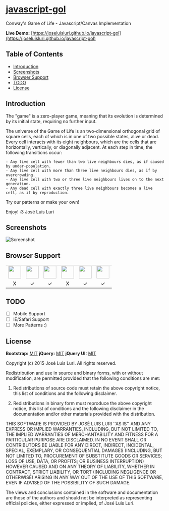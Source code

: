 # [javascript-gol](https://github.com/joseluisluri/javascript-gol/)
Conway's Game of Life - Javascript/Canvas Implementation

**Live Demo:** [https://joseluisluri.github.io/javascript-gol](https://joseluisluri.github.io/javascript-gol)

## Table of Contents

- [Introduction](#introduction)
- [Screenshots](#screenshots)
- [Browser Support](#browser-support)
- [TODO](#todo)
- [License](#license)

## Introduction

The "game" is a zero-player game, meaning that its evolution is determined by its initial state, requiring no further input.

The universe of the Game of Life is an two-dimensional orthogonal grid of square cells, each of which is in one of two possible states, alive or dead. Every cell interacts with its eight neighbours, which are the cells that are horizontally, vertically, or diagonally adjacent. At each step in time, the following transitions occur:

    - Any live cell with fewer than two live neighbours dies, as if caused by under-population.
    - Any live cell with more than three live neighbours dies, as if by overcrowding.
    - Any live cell with two or three live neighbours lives on to the next generation.
    - Any dead cell with exactly three live neighbours becomes a live cell, as if by reproduction.

Try our patterns or make your own!

Enjoy! :3
José Luis Luri

## Screenshots

![Screenshot](http://joseluisluri.github.io/javascript-gol/ss/gol.png)

## Browser Support

<table>
  <tbody>
    <tr>
      <td><img src="https://upload.wikimedia.org/wikipedia/commons/thumb/1/1b/Internet_Explorer_9_icon.svg/2000px-Internet_Explorer_9_icon.svg.png" height="40"></td>
      <td><img src="http://www.favbrowser.com/wp-content/uploads/2015/04/edge.gif" height="40"></td>
      <td><img src="http://img3.wikia.nocookie.net/__cb20120330024137/logopedia/images/d/d7/Google_Chrome_logo_2011.svg" height="40"></td>
      <td><img src="http://media.idownloadblog.com/wp-content/uploads/2014/06/Safari-logo-OS-X-Yosemite.png" height="40"></td>
      <td><img src="http://th09.deviantart.net/fs71/200H/f/2013/185/e/b/firefox_2013_vector_icon_by_thegoldenbox-d6bxsye.png" height="40"></td>
      <td><img src="http://upload.wikimedia.org/wikipedia/commons/d/d4/Opera_browser_logo_2013.png" height="40"></td>
    </tr>
    <tr>
      <td align="center">X</td>
      <td align="center">✓</td>
      <td align="center">✓</td>
      <td align="center">X</td>
      <td align="center">✓</td>
      <td align="center">✓</td>
    </tr>
  </tbody>
</table>

## TODO

- [ ] Mobile Support
- [ ] IE/Safari Support
- [ ] More Patterns :)

## License

**Bootstrap:** [MIT](https://github.com/twbs/bootstrap/blob/master/LICENSE)
**jQuery:** [MIT](https://jquery.org/license/)
**jQuery UI:** [MIT](https://jquery.org/license/o)

Copyright (c) 2015 José Luis Luri. All rights reserved.

Redistribution and use in source and binary forms, with or without modification, are
permitted provided that the following conditions are met:

 1. Redistributions of source code must retain the above copyright notice, this list of
    conditions and the following disclaimer.

 2. Redistributions in binary form must reproduce the above copyright notice, this list
    of conditions and the following disclaimer in the documentation and/or other materials
    provided with the distribution.

THIS SOFTWARE IS PROVIDED BY JOSÉ LUIS LURI ''AS IS'' AND ANY EXPRESS OR IMPLIED
WARRANTIES, INCLUDING, BUT NOT LIMITED TO, THE IMPLIED WARRANTIES OF MERCHANTABILITY AND
FITNESS FOR A PARTICULAR PURPOSE ARE DISCLAIMED. IN NO EVENT SHALL <COPYRIGHT HOLDER> OR
CONTRIBUTORS BE LIABLE FOR ANY DIRECT, INDIRECT, INCIDENTAL, SPECIAL, EXEMPLARY, OR
CONSEQUENTIAL DAMAGES (INCLUDING, BUT NOT LIMITED TO, PROCUREMENT OF SUBSTITUTE GOODS OR
SERVICES; LOSS OF USE, DATA, OR PROFITS; OR BUSINESS INTERRUPTION) HOWEVER CAUSED AND ON
ANY THEORY OF LIABILITY, WHETHER IN CONTRACT, STRICT LIABILITY, OR TORT (INCLUDING
NEGLIGENCE OR OTHERWISE) ARISING IN ANY WAY OUT OF THE USE OF THIS SOFTWARE, EVEN IF
ADVISED OF THE POSSIBILITY OF SUCH DAMAGE.

The views and conclusions contained in the software and documentation are those of the
authors and should not be interpreted as representing official policies, either expressed
or implied, of José Luis Luri.
